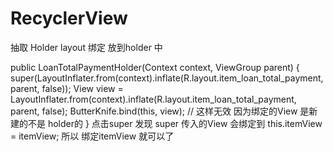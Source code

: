 # RecyclerView

抽取 Holder layout 绑定 放到holder 中

   public LoanTotalPaymentHolder(Context context, ViewGroup parent) {
        super(LayoutInflater.from(context).inflate(R.layout.item_loan_total_payment, parent, false));
        View view = LayoutInflater.from(context).inflate(R.layout.item_loan_total_payment, parent, false);
        ButterKnife.bind(this, view); // 这样无效 因为绑定的View 是新建的不是 holder的
    }
点击super 发现 super 传入的View 会绑定到 this.itemView = itemView; 所以 绑定itemView 就可以了